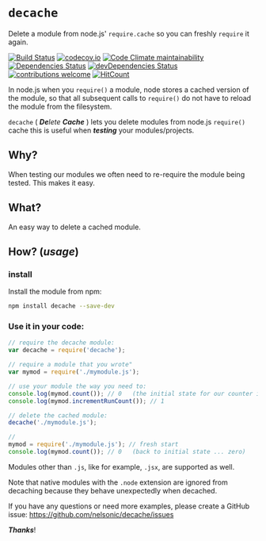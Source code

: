# `decache`

Delete a module from node.js' `require.cache` so you can freshly `require` it again.

[![Build Status](https://img.shields.io/travis/dwyl/decache/master.svg?style=flat-square)](https://travis-ci.org/dwyl/decache)
[![codecov.io](https://img.shields.io/codecov/c/github/dwyl/decache/master.svg?style=flat-square)](http://codecov.io/github/dwyl/decache?branch=master)
[![Code Climate maintainability](https://img.shields.io/codeclimate/maintainability/dwyl/decache.svg?style=flat-square)](https://github.com/dwyl/decache)
[![Dependencies Status](https://david-dm.org/dwyl/decache/status.svg?style=flat-square)](https://david-dm.org/dwyl/decache)
[![devDependencies Status](https://david-dm.org/dwyl/decache/dev-status.svg?style=flat-square)](https://david-dm.org/dwyl/decache?type=dev)
[![contributions welcome](https://img.shields.io/badge/contributions-welcome-brightgreen.svg?style=flat-square)](https://github.com/dwyl/decache/issues)
[![HitCount](http://hits.dwyl.io/dwyl/decache.svg)](http://hits.dwyl.io/dwyl/decache)

In node.js when you `require()` a module, node stores a cached version of the
module, so that all subsequent calls to `require()` do not have to reload
the module from the filesystem.

`decache` ( _**De**lete **Cache**_ ) lets you delete modules from node.js `require()` cache
this is useful when _**testing**_ your modules/projects.

## Why?

When testing our modules we often need to re-require the module being tested.
This makes it easy.

## What?

An easy way to delete a cached module.

## How? (_usage_)

### install

Install the module from npm:

```sh
npm install decache --save-dev
```

### Use it in your code:

```js
// require the decache module:
var decache = require('decache');

// require a module that you wrote"
var mymod = require('./mymodule.js');

// use your module the way you need to:
console.log(mymod.count()); // 0   (the initial state for our counter is zero)
console.log(mymod.incrementRunCount()); // 1

// delete the cached module:
decache('./mymodule.js');

//
mymod = require('./mymodule.js'); // fresh start
console.log(mymod.count()); // 0   (back to initial state ... zero)
```

Modules other than `.js`, like for example, `.jsx`, are supported as well.

Note that native modules with the `.node` extension are ignored from decaching because
they behave unexpectedly when decached.

If you have any questions or need more examples, please create a GitHub issue:
https://github.com/nelsonic/decache/issues

***Thanks***!
